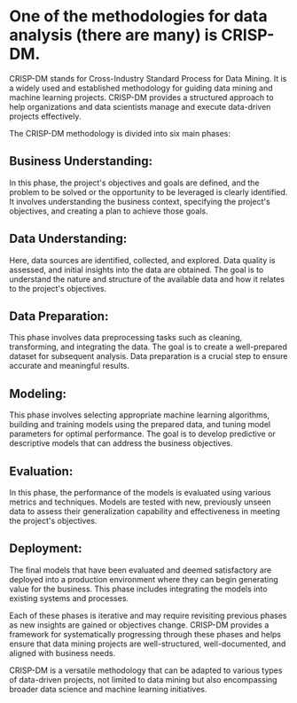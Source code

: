 # One of the methodologies for data analysis (there are many) is CRISP-DM.

CRISP-DM stands for Cross-Industry Standard Process for Data Mining. It is a widely used and established methodology for guiding data mining and machine learning projects. CRISP-DM provides a structured approach to help organizations and data scientists manage and execute data-driven projects effectively.

The CRISP-DM methodology is divided into six main phases:

## **Business Understanding**:
In this phase, the project's objectives and goals are defined, and the problem to be solved or the opportunity to be leveraged is clearly identified. It involves understanding the business context, specifying the project's objectives, and creating a plan to achieve those goals.

## **Data Understanding**:
Here, data sources are identified, collected, and explored. Data quality is assessed, and initial insights into the data are obtained. The goal is to understand the nature and structure of the available data and how it relates to the project's objectives.

## **Data Preparation**:
This phase involves data preprocessing tasks such as cleaning, transforming, and integrating the data. The goal is to create a well-prepared dataset for subsequent analysis. Data preparation is a crucial step to ensure accurate and meaningful results.

## **Modeling**:
This phase involves selecting appropriate machine learning algorithms, building and training models using the prepared data, and tuning model parameters for optimal performance. The goal is to develop predictive or descriptive models that can address the business objectives.

## **Evaluation**:
In this phase, the performance of the models is evaluated using various metrics and techniques. Models are tested with new, previously unseen data to assess their generalization capability and effectiveness in meeting the project's objectives.

## **Deployment**:
The final models that have been evaluated and deemed satisfactory are deployed into a production environment where they can begin generating value for the business. This phase includes integrating the models into existing systems and processes.

Each of these phases is iterative and may require revisiting previous phases as new insights are gained or objectives change. CRISP-DM provides a framework for systematically progressing through these phases and helps ensure that data mining projects are well-structured, well-documented, and aligned with business needs.

CRISP-DM is a versatile methodology that can be adapted to various types of data-driven projects, not limited to data mining but also encompassing broader data science and machine learning initiatives.
